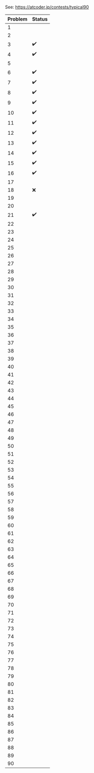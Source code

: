 See: https://atcoder.jp/contests/typical90 

|  Problem  |  Status  |
| ---- | ---- |
| 1 |  |
| 2 |  |
| 3 | :heavy_check_mark: |
| 4 | :heavy_check_mark: |
| 5 |  |
| 6 | :heavy_check_mark: |
| 7 | :heavy_check_mark: |
| 8 | :heavy_check_mark: |
| 9 | :heavy_check_mark: |
| 10 | :heavy_check_mark: |
| 11 | :heavy_check_mark: |
| 12 | :heavy_check_mark: |
| 13 | :heavy_check_mark: |
| 14 | :heavy_check_mark: |
| 15 | :heavy_check_mark: |
| 16 | :heavy_check_mark: |
| 17 |  |
| 18 | :x: |
| 19 |  |
| 20 |  |
| 21 | :heavy_check_mark: |
| 22 |  |
| 23 |  |
| 24 |  |
| 25 |  |
| 26 |  |
| 27 |  |
| 28 |  |
| 29 |  |
| 30 |  |
| 31 |  |
| 32 |  |
| 33 |  |
| 34 |  |
| 35 |  |
| 36 |  |
| 37 |  |
| 38 |  |
| 39 |  |
| 40 |  |
| 41 |  |
| 42 |  |
| 43 |  |
| 44 |  |
| 45 |  |
| 46 |  |
| 47 |  |
| 48 |  |
| 49 |  |
| 50 |  |
| 51 |  |
| 52 |  |
| 53 |  |
| 54 |  |
| 55 |  |
| 56 |  |
| 57 |  |
| 58 |  |
| 59 |  |
| 60 |  |
| 61 |  |
| 62 |  |
| 63 |  |
| 64 |  |
| 65 |  |
| 66 |  |
| 67 |  |
| 68 |  |
| 69 |  |
| 70 |  |
| 71 |  |
| 72 |  |
| 73 |  |
| 74 |  |
| 75 |  |
| 76 |  |
| 77 |  |
| 78 |  |
| 79 |  |
| 80 |  |
| 81 |  |
| 82 |  |
| 83 |  |
| 84 |  |
| 85 |  |
| 86 |  |
| 87 |  |
| 88 |  |
| 89 |  |
| 90 |  |
